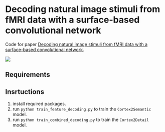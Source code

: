 # Decoding natural image stimuli from fMRI data with a surface-based convolutional network

Code for paper [Decoding natural image stimuli from fMRI data with a surface-based convolutional network](https://arxiv.org/abs/2212.02409).

![](/model.png)

## Requirements

## Insrtuctions
1. install required packages.
2. run `python train_feature_decoding.py` to train the `Cortex2Semantic` model.
3. run `python train_combined_decoding.py` to train the `Cortex2Detail` model.
